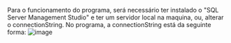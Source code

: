 


Para o funcionamento do programa, será necessário ter instalado o "SQL Server Management Studio" e ter um servidor local na maquina, ou, alterar o connectionString.
No programa, a connectionString está da seguinte forma:
![image](https://user-images.githubusercontent.com/99232015/215017772-2aadb27e-0b1e-40d5-865f-fd64fa239dec.png)

